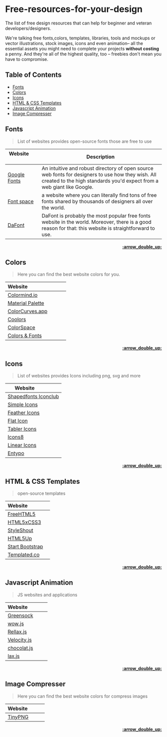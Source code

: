 # Free-resources-for-your-design
The list of free design resources that can help for beginner and veteran developers/designers.

We're talking free fonts,colors, templates, libraries, tools and mockups or vector illustrations, stock images, icons and even animation– all the essential assets you might need to complete your projects **without costing** a penny. And they're all of the highest quality, too – freebies don't mean you have to compromise.

## Table of Contents

- [Fonts](#fonts)
- [Colors](#colors)
- [Icons](#icons)
- [HTML & CSS Templates](#html--css-templates)
- [Javascript Animation](#javascript-animation)
- [Image Compresser](#Image-compresser)


## Fonts

>List of websites provides open-source fonts those are free to use

| Website&nbsp; &nbsp; &nbsp; &nbsp; &nbsp; &nbsp; &nbsp; &nbsp; &nbsp; &nbsp; &nbsp; &nbsp; &nbsp; &nbsp; | Description |
| ----------------------- | ------------------ |
| [Google Fonts](https://fonts.google.com/)| An intuitive and robust directory of open source web fonts for designers to use how they wish. All created to the high standards you'd expect from a web giant like Google. |
| [Font space](https://www.fontspace.com/)|a website where you can literally find tons of free fonts shared by thousands of designers all over the world. |
| [DaFont](https://www.dafont.com/)| DaFont is probably the most popular free fonts website in the world. Moreover, there is a good reason for that: this website is straightforward to use. |


<div align="right">
    <b><a href="#table-of-contents">:arrow_double_up:</a></b>
</div>

## Colors

>Here you can find the best website colors for you.

| Website&nbsp; &nbsp; &nbsp; &nbsp; &nbsp; &nbsp; &nbsp; &nbsp; &nbsp; &nbsp; &nbsp; &nbsp; &nbsp; &nbsp;
| --------------------------------------------------------------- |
| [Colormind.io](http://colormind.io) |
| [Material Palette](https://www.materialpalette.com/)|
| [ColorCurves.app](https://colorcurves.app) |
| [Coolors](https://coolors.co) |
| [ColorSpace](https://mycolor.space/) |
| [Colors & Fonts](https://www.colorsandfonts.com/) |


<div align="right">
    <b><a href="#table-of-contents">:arrow_double_up:</a></b>
</div>

## Icons

>List of websites provides Icons including png, svg and more

| Website&nbsp; &nbsp; &nbsp; &nbsp; &nbsp; &nbsp; &nbsp; 
| ----------------------- | 
| [Shapedfonts Iconclub](https://shapedfonts.com/iconclub/)|
| [Simple Icons](https://simpleicons.org/)| 
| [Feather Icons](https://feathericons.com/)| 
| [Flat Icon](https://www.flaticon.com/)|
| [Tabler Icons](https://tablericons.com/)| 
| [Icons8](https://icons8.com/)| 
| [Linear Icons](https://linearicons.com/)|
| [Entypo](http://www.entypo.com/)|

<div align="right">
    <b><a href="#table-of-contents">:arrow_double_up:</a></b>
</div>

## HTML & CSS Templates

>open-source templates

| Website&nbsp; &nbsp; &nbsp; &nbsp; &nbsp; &nbsp; &nbsp; &nbsp; 
| ----------------------- | 
| [FreeHTML5](https://freehtml5.co/)|
| [HTML5xCSS3](https://www.html5xcss3.com/)| 
| [StyleShout](https://www.styleshout.com/free-templates/)|
| [HTML5Up](https://html5up.net/)|
| [Start Bootstrap](https://startbootstrap.com/)|
| [Templated.co](https://templated.co/)| 


<div align="right">
    <b><a href="#table-of-contents">:arrow_double_up:</a></b>
</div>

## Javascript Animation

> JS websites and applications

| Website&nbsp; &nbsp; &nbsp; &nbsp; &nbsp; &nbsp; &nbsp; 
| ----------------------- |
| [Greensock](https://greensock.com/)| 
| [wow.js](https://wowjs.uk/)|
| [Rellax.js](https://github.com/dixonandmoe/rellax)| 
| [Velocity.js](http://velocityjs.org/)| 
| [chocolat.js](http://chocolat.insipi.de/)|
| [lax.js](https://github.com/alexfoxy/laxxx)| 

<div align="right">
    <b><a href="#table-of-contents">:arrow_double_up:</a></b>
</div>


## Image Compresser

>Here you can find the best website colors for compress images

| Website&nbsp; &nbsp; &nbsp; &nbsp; &nbsp; &nbsp; 
| ----------------------- | 
| [TinyPNG](https://tinypng.com/)|

<div align="right">
    <b><a href="#table-of-contents">:arrow_double_up:</a></b>
</div>
